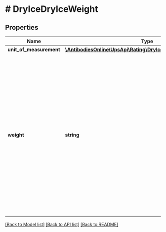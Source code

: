 # # DryIceDryIceWeight

## Properties

Name | Type | Description | Notes
------------ | ------------- | ------------- | -------------
**unit_of_measurement** | [**\AntibodiesOnline\UpsApi\Rating\DryIceWeightUnitOfMeasurement**](DryIceWeightUnitOfMeasurement.md) |  |
**weight** | **string** | Weight for Dry Ice. Cannot be more than package weight. Should be more than 0.0. Valid characters are 0-9 and \&quot;.\&quot; (Decimal point). Limit to 1 digit after the decimal. The maximum length of the field is 5 including \&quot;.\&quot; and can hold up to 1 decimal place. |

[[Back to Model list]](../../README.md#models) [[Back to API list]](../../README.md#endpoints) [[Back to README]](../../README.md)
